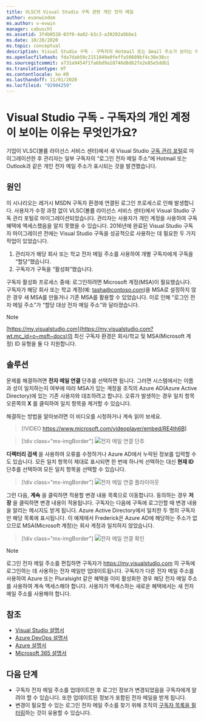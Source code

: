 ```yaml
---
title: VLSC의 Visual Studio 구독 관련 개인 전자 메일
author: evanwindom
ms.author: v-evwin
manager: cabuschl
ms.assetid: 3f4b0528-03f0-4a02-b3c3-a39292a9bbe1
ms.date: 10/28/2020
ms.topic: conceptual
description: Visual Studio 구독 - 구독자의 Hotmail 또는 Gmail 주소가 보이는 이유는 무엇인가요?
ms.openlocfilehash: fda7dab50c2151049e0feffa50609bf4c38e38cc
ms.sourcegitcommit: a731a9454f1fa6bd9a18746d8d62fe2e85e5ddb1
ms.translationtype: HT
ms.contentlocale: ko-KR
ms.lasthandoff: 11/01/2020
ms.locfileid: "92904259"
---
```

# <a name="visual-studio-subscriptions--why-do-i-see-personal-accounts-for-my-subscribers"></a>Visual Studio 구독 - 구독자의 개인 계정이 보이는 이유는 무엇인가요?
기업이 VLSC(볼륨 라이선스 서비스 센터)에서 새 Visual Studio [구독 관리 포털](https://manage.visualstudio.com)로 마이그레이션한 후 관리자는 일부 구독자의 “로그인 전자 메일 주소”에 Hotmail 또는 Outlook과 같은 개인 전자 메일 주소가 표시되는 것을 발견했습니다.  

## <a name="cause"></a>원인
이 시나리오는 레거시 MSDN 구독자 환경에 연결된 로그인 프로세스로 인해 발생합니다. 사용자가 수정 과정 없이 VLSC(볼륨 라이선스 서비스 센터)에서 Visual Studio 구독 관리 포털로 마이그레이션되었습니다. 관리자는 사용자가 개인 계정을 사용하여 구독 혜택에 액세스했음을 알지 못했을 수 있습니다. 2016년에 완료된 Visual Studio 구독자 마이그레이션 전에는 Visual Studio 구독을 성공적으로 사용하는 데 필요한 두 가지 작업이 있었습니다.
1. 관리자가 해당 회사 또는 학교 전자 메일 주소를 사용하여 개별 구독자에게 구독을 “할당”했습니다.
2. 구독자가 구독을 “활성화”했습니다.

구독자 활성화 프로세스 중에: 로그인하려면 Microsoft 계정(MSA)이 필요했습니다. 구독자가 해당 회사 또는 학교 계정(예: tasha@contoso.com)을 MSA로 설정하지 않은 경우 새 MSA를 만들거나 기존 MSA를 활용할 수 있었습니다. 이로 인해 “로그인 전자 메일 주소”가 “할당 대상 전자 메일 주소”와 달라졌습니다.

> [!NOTE]
> [https://my.visualstudio.com](https://my.visualstudio.com?wt.mc_id=o~msft~docs)의 최신 구독자 환경은 회사/학교 및 MSA(Microsoft 계정) ID 유형을 둘 다 지원합니다.

## <a name="solution"></a>솔루션
문제를 해결하려면 **전자 메일 연결** 단추를 선택하면 됩니다. 그러면 시스템에서는 이름과 성이 일치하는지 여부에 따라 MSA가 있는 계정을 조직의 Azure AD(Azure Active Directory)에 있는 기존 사용자와 대조하려고 합니다. 오류가 발생하는 경우 일치 항목 오른쪽의 **X** 를 클릭하여 일치 항목을 제거할 수 있습니다.  

해결하는 방법을 알아보려면 이 비디오를 시청하거나 계속 읽어 보세요. 

> [!VIDEO https://www.microsoft.com/videoplayer/embed/RE4th6B]

> [!div class="mx-imgBorder"]
> ![전자 메일 연결 단추](_img/connect-emails/connect-emails-button.png "Microsoft 계정을 사용하는 사용자를 Azure Active Directory에 일치시키려면 전자 메일 연결 클릭")

**디렉터리 검색** 을 사용하여 오류를 수정하거나 Azure AD에서 누락된 정보를 입력할 수도 있습니다. 모든 일치 항목이 제대로 표시되면 한 번에 하나씩 선택하는 대신 **현재 ID** 단추를 선택하여 모든 일치 항목을 선택할 수 있습니다.  

> [!div class="mx-imgBorder"]
> ![전자 메일 연결 플라이아웃](_img/connect-emails/connect-emails-flyout.png "Azure AD ID에 일치시키려는 구독자를 선택하고 계속을 클릭합니다.")

그런 다음, **계속** 을 클릭하면 적용할 변경 내용 목록으로 이동합니다. 동의하는 경우 **저장** 을 클릭하면 변경 내용이 적용됩니다. 구독자는 다음에 구독에 로그인할 때 변경 내용을 알리는 메시지도 받게 됩니다.  Azure Active Directory에서 일치한 두 명의 구독자만 해당 목록에 표시됩니다.  이 예제에서 Frederick은 Azure AD에 해당하는 주소가 없으므로 MSA(Microsoft 계정)는 회사 계정과 일치하지 않았습니다. 

> [!div class="mx-imgBorder"]
> ![전자 메일 연결 확인](_img/connect-emails/connect-emails-confirm.png "계속을 클릭하여 제안된 변경 내용을 구현한 다음, 저장을 클릭합니다.") 

> [!NOTE]
> 로그인 전자 메일 주소를 편집하면 구독자가 https://my.visualstudio.com 의 구독에 로그인하는 데 사용하는 전자 메일만 업데이트됩니다. 구독자가 다른 전자 메일 주소를 사용하여 Azure 또는 Pluralsight 같은 혜택을 이미 활성화한 경우 해당 전자 메일 주소를 사용하여 계속 액세스해야 합니다. 사용자가 액세스하는 새로운 혜택에서는 새 전자 메일 주소를 사용해야 합니다. 

## <a name="see-also"></a>참조
- [Visual Studio 설명서](/visualstudio/)
- [Azure DevOps 설명서](/azure/devops/)
- [Azure 설명서](/azure/)
- [Microsoft 365 설명서](/microsoft-365/)

##  <a name="next-steps"></a>다음 단계
- 구독자 전자 메일 주소를 업데이트한 후 로그인 정보가 변경되었음을 구독자에게 알려야 할 수 있습니다.  또한 업데이트된 정보가 포함된 전자 메일을 받게 됩니다.
- 변경이 필요할 수 있는 로그인 전자 메일 주소를 찾기 위해 조직의 [구독자 목록을 필터링](search-license.md)하는 것이 유용할 수 있습니다.